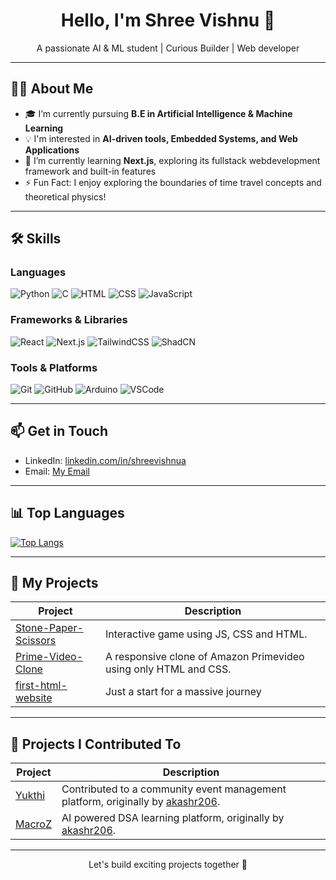 <h1 align="center">Hello, I'm Shree Vishnu 👋</h1>

<p align="center">
  A passionate AI & ML student | Curious Builder | Web developer  
</p>

---

## 👨‍💻 About Me

- 🎓 I’m currently pursuing **B.E in Artificial Intelligence & Machine Learning**  
- 💡 I'm interested in **AI-driven tools, Embedded Systems, and Web Applications**
- 🌱 I’m currently learning **Next.js**, exploring its fullstack webdevelopment framework and built-in features
- ⚡ Fun Fact: I enjoy exploring the boundaries of time travel concepts and theoretical physics!

---

## 🛠️ Skills

### Languages  
![Python](https://img.shields.io/badge/Python-3776AB?style=flat&logo=python&logoColor=white)
![C](https://img.shields.io/badge/C-00599C?style=flat&logo=c&logoColor=white)
![HTML](https://img.shields.io/badge/HTML5-E34F26?style=flat&logo=html5&logoColor=white)
![CSS](https://img.shields.io/badge/CSS3-1572B6?style=flat&logo=css3&logoColor=white)
![JavaScript](https://img.shields.io/badge/JavaScript-F7DF1E?style=flat&logo=javascript&logoColor=black)

### Frameworks & Libraries  
![React](https://img.shields.io/badge/React-20232A?style=flat&logo=react&logoColor=61DAFB)
![Next.js](https://img.shields.io/badge/Next.js-000000?style=flat&logo=nextdotjs&logoColor=white)
![TailwindCSS](https://img.shields.io/badge/TailwindCSS-06B6D4?style=flat&logo=tailwindcss&logoColor=white)
![ShadCN](https://img.shields.io/badge/ShadCN-000000?style=flat)

### Tools & Platforms  
![Git](https://img.shields.io/badge/Git-F05032?style=flat&logo=git&logoColor=white)
![GitHub](https://img.shields.io/badge/GitHub-181717?style=flat&logo=github&logoColor=white)
![Arduino](https://img.shields.io/badge/Arduino-00979D?style=flat&logo=arduino&logoColor=white)
![VSCode](https://img.shields.io/badge/VS%20Code-007ACC?style=flat&logo=visual-studio-code&logoColor=white)

---

## 📫 Get in Touch

- LinkedIn: [linkedin.com/in/shreevishnua](https://linkedin.com/in/shreevishnua)
- Email: [My Email](mailto:shreevishnu1746@gmail.com)

---

## 📊 Top Languages

[![Top Langs](https://github-readme-stats.vercel.app/api/top-langs/?username=Shree-VishnuA&layout=compact&theme=radical)](https://github.com/Shree-VishnuA)

---

## 🚀 My Projects

| Project | Description |
|--------|-------------|
| [Stone-Paper-Scissors](https://github.com/Shree-VishnuA/Stone-Paper-Scissors) | Interactive game using JS, CSS and HTML. |
| [Prime-Video-Clone](https://github.com/Shree-VishnuA/Prime-Video-Clone) |A responsive clone of Amazon Primevideo using only HTML and CSS. |
| [first-html-website](https://github.com/Shree-VishnuA/E_site) | Just a start for a massive journey |

---

## 🤝 Projects I Contributed To

| Project | Description |
|--------|-------------|
| [Yukthi](https://github.com/Shree-VishnuA/yukthi) | Contributed to a community event management platform, originally by [akashr206](https://github.com/akashr206/yukthi). |
| [MacroZ](https://github.com/Shree-VishnuA/MacroZ) | AI powered DSA learning platform, originally by [akashr206](https://github.com/akashr206/MacroZ). |


---

<p align="center">
  Let's build exciting projects together 🚀
</p>


<!--
**Shree-VishnuA/Shree-VishnuA** is a ✨ _special_ ✨ repository because its `README.md` (this file) appears on your GitHub profile.

Here are some ideas to get you started:

- 🔭 I’m currently working on ...
- 🌱 I’m currently learning ...
- 👯 I’m looking to collaborate on ...
- 🤔 I’m looking for help with ...
- 💬 Ask me about ...
- 📫 How to reach me: ...
- 😄 Pronouns: ...
- ⚡ Fun fact: ...
-->
